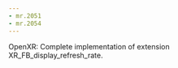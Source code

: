 ```yaml
---
- mr.2051
- mr.2054
---
```

OpenXR: Complete implementation of extension XR_FB_display_refresh_rate.
